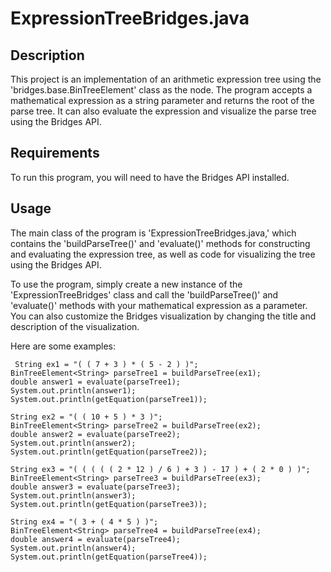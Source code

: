 # ExpressionTreeBridges.java
## Description 
This project is an implementation of an arithmetic expression tree using the 'bridges.base.BinTreeElement<E>' class as the node. The program accepts a mathematical expression as a string parameter and returns the root of the parse tree. It can also evaluate the expression and visualize the parse tree using the Bridges API.
  
## Requirements 
To run this program, you will need to have the Bridges API installed.
  
## Usage 
  The main class of the program is 'ExpressionTreeBridges.java,' which contains the 'buildParseTree()' and 'evaluate()' methods for constructing and evaluating the expression tree, as well as code for visualizing the tree using the Bridges API.

To use the program, simply create a new instance of the 'ExpressionTreeBridges' class and call the 'buildParseTree()' and 'evaluate()' methods with your mathematical expression as a parameter. You can also customize the Bridges visualization by changing the title and description of the visualization.
 
  Here are some examples:
```String ex1 = "( ( 7 + 3 ) * ( 5 - 2 ) )";
 String ex1 = "( ( 7 + 3 ) * ( 5 - 2 ) )";
BinTreeElement<String> parseTree1 = buildParseTree(ex1);
double answer1 = evaluate(parseTree1);
System.out.println(answer1);
System.out.println(getEquation(parseTree1));
```
  
  ```
  String ex2 = "( ( 10 + 5 ) * 3 )";
BinTreeElement<String> parseTree2 = buildParseTree(ex2);
double answer2 = evaluate(parseTree2);
System.out.println(answer2);
System.out.println(getEquation(parseTree2));
```
  
  ```
  String ex3 = "( ( ( ( ( 2 * 12 ) / 6 ) + 3 ) - 17 ) + ( 2 * 0 ) )";
BinTreeElement<String> parseTree3 = buildParseTree(ex3);
double answer3 = evaluate(parseTree3);
System.out.println(answer3);
System.out.println(getEquation(parseTree3));
```
  
  ```
  String ex4 = "( 3 + ( 4 * 5 ) )";
BinTreeElement<String> parseTree4 = buildParseTree(ex4);
double answer4 = evaluate(parseTree4);
System.out.println(answer4);
System.out.println(getEquation(parseTree4));
```
